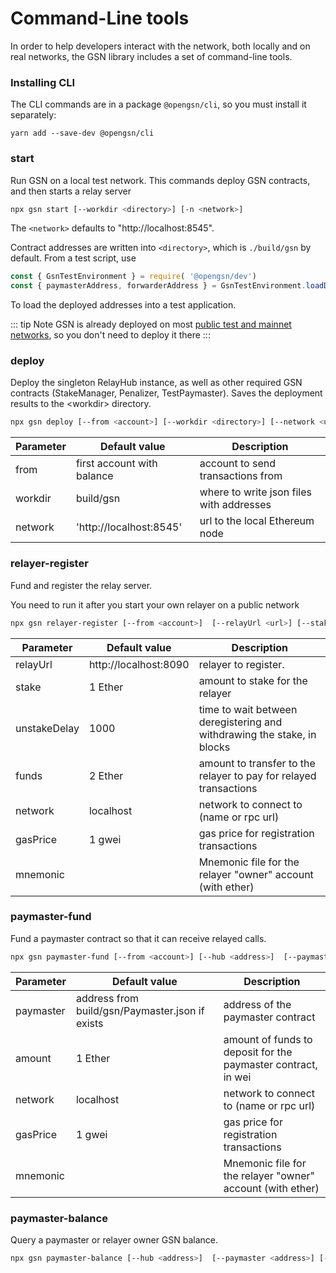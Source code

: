 # Command-Line tools

In order to help developers interact with the network, both locally and on real networks, the GSN library includes a set of command-line tools.

### Installing CLI

The CLI commands are in a package `@opengsn/cli`, so you must install it separately:
```
yarn add --save-dev @opengsn/cli
```

### start <a id="start"></a>

Run GSN on a local test network.
This commands deploy GSN contracts, and then starts a relay server

```bash
npx gsn start [--workdir <directory>] [-n <network>]
```

The `<network>` defaults to "http://localhost:8545".

Contract addresses are written into `<directory>`, which is `./build/gsn` by default.
From a test script, use
```js
const { GsnTestEnvironment } = require( '@opengsn/dev')
const { paymasterAddress, forwarderAddress } = GsnTestEnvironment.loadDeployments()
```

To load the deployed addresses into a test application.

::: tip Note
GSN is already deployed on most [public test and mainnet networks](/networks.md), so you don't need to deploy it there
:::

### deploy <a id="deploy"></a>

Deploy the singleton RelayHub instance, as well as other required GSN contracts (StakeManager, Penalizer, TestPaymaster). Saves the deployment results to the &lt;workdir> directory.

```bash
npx gsn deploy [--from <account>] [--workdir <directory>] [--network <url>]
```

|Parameter|Default value|Description|
|---|---|---|
|from|first account with balance|account to send transactions from
|workdir|build/gsn|where to write json files with addresses
|network|'http://localhost:8545'|url to the local Ethereum node

### relayer-register <a id="register"></a>
Fund and register the relay server.

You need to run it after you start your own relayer on a public network

```bash
npx gsn relayer-register [--from <account>]  [--relayUrl <url>] [--stake <stake>] [--unstakeDelay <delay>] [--funds <funds>] [--network <url>] [ --gasPrice <gasPrice>] [--mnemonic <mnemonic-file>]
```


|Parameter|Default value|Description
|---|---|---|
|relayUrl|http://localhost:8090|relayer to register.
|stake|1 Ether|amount to stake for the relayer
|unstakeDelay|1000|time to wait between deregistering and withdrawing the stake, in blocks
|funds|2 Ether|amount to transfer to the relayer to pay for relayed transactions
|network|localhost|network to connect to (name or rpc url)
|gasPrice|1 gwei|gas price for registration transactions
|mnemonic||Mnemonic file for the relayer "owner" account (with ether)


### paymaster-fund

Fund a paymaster contract so that it can receive relayed calls.

```bash
npx gsn paymaster-fund [--from <account>] [--hub <address>]  [--paymaster <address>] [--amount <amount>] [--network <url>] [ --gasPrice <gasPrice>] [--mnemonic <mnemonic-file>]
```

|Parameter|Default value|Description
|---|---|---|
|paymaster|address from build/gsn/Paymaster.json if exists|address of the paymaster contract
|amount|1 Ether|amount of funds to deposit for the paymaster contract, in wei
|network|localhost|network to connect to (name or rpc url)
|gasPrice|1 gwei|gas price for registration transactions
|mnemonic||Mnemonic file for the relayer "owner" account (with ether)


### paymaster-balance

Query a paymaster or relayer owner GSN balance.

```bash
npx gsn paymaster-balance [--hub <address>]  [--paymaster <address>] [--network <url>]
```
